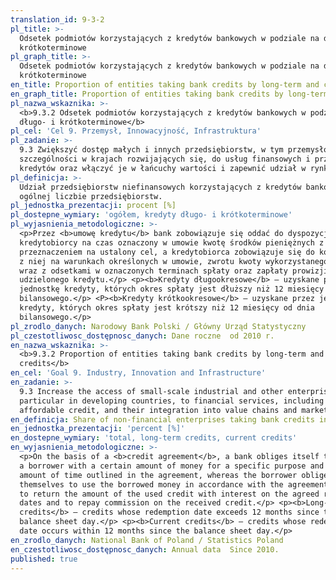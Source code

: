 ```yaml
---
translation_id: 9-3-2
pl_title: >-
  Odsetek podmiotów korzystających z kredytów bankowych w podziale na długo- i
  krótkoterminowe
pl_graph_title: >-
  Odsetek podmiotów korzystających z kredytów bankowych w podziale na długo- i
  krótkoterminowe
en_title: Proportion of entities taking bank credits by long-term and current credits
en_graph_title: Proportion of entities taking bank credits by long-term and current credits
pl_nazwa_wskaznika: >-
  <b>9.3.2 Odsetek podmiotów korzystających z kredytów bankowych w podziale na
  długo- i krótkoterminowe</b>
pl_cel: 'Cel 9. Przemysł, Innowacyjność, Infrastruktura'
pl_zadanie: >-
  9.3 Zwiększyć dostęp małych i innych przedsiębiorstw, w tym przemysłowych, w
  szczególności w krajach rozwijających się, do usług finansowych i przystępnych
  kredytów oraz włączyć je w łańcuchy wartości i zapewnić udział w rynku.
pl_definicja: >-
  Udział przedsiębiorstw niefinansowych korzystających z kredytów bankowych w
  ogólnej liczbie przedsiębiorstw.
pl_jednostka_prezentacji: procent [%]
pl_dostepne_wymiary: 'ogółem, kredyty długo- i krótkoterminowe'
pl_wyjasnienia_metodologiczne: >-
  <p>Przez <b>umowę kredytu</b> bank zobowiązuje się oddać do dyspozycji
  kredytobiorcy na czas oznaczony w umowie kwotę środków pieniężnych z
  przeznaczeniem na ustalony cel, a kredytobiorca zobowiązuje się do korzystania
  z niej na warunkach określonych w umowie, zwrotu kwoty wykorzystanego kredytu
  wraz z odsetkami w oznaczonych terminach spłaty oraz zapłaty prowizji od
  udzielonego kredytu.</p> <p><b>Kredyty długookresowe</b> – uzyskane przez
  jednostkę kredyty, których okres spłaty jest dłuższy niż 12 miesięcy od dnia
  bilansowego.</p> <P><b>Kredyty krótkookresowe</b> – uzyskane przez jednostkę
  kredyty, których okres spłaty jest krótszy niż 12 miesięcy od dnia
  bilansowego.</p>
pl_zrodlo_danych: Narodowy Bank Polski / Główny Urząd Statystyczny
pl_czestotliwosc_dostępnosc_danych: Dane roczne  od 2010 r.
en_nazwa_wskaznika: >-
  <b>9.3.2 Proportion of entities taking bank credits by long-term and current
  credits</b>
en_cel: 'Goal 9. Industry, Innovation and Infrastructure'
en_zadanie: >-
  9.3 Increase the access of small-scale industrial and other enterprises, in
  particular in developing countries, to financial services, including
  affordable credit, and their integration into value chains and markets
en_definicja: Share of non-financial enterprises taking bank credits in total enterprises.
en_jednostka_prezentacji: 'percent [%]'
en_dostepne_wymiary: 'total, long-term credits, current credits'
en_wyjasnienia_metodologiczne: >-
  <p>On the basis of a <b>credit agreement</b>, a bank obliges itself to provide
  a borrower with a certain amount of money for a specific purpose and specified
  amount of time outlined in the agreement, whereas the borrower obliges
  themselves to use the borrowed money in accordance with the agreement terms,
  to return the amount of the used credit with interest on the agreed redemption
  dates and to repay commission on the received credit.</p> <p><b>Long-term
  credits</b> – credits whose redemption date exceeds 12 months since the
  balance sheet day.</p> <p><b>Current credits</b> – credits whose redemption
  date occurs within 12 months since the balance sheet day.</p>
en_zrodlo_danych: National Bank of Poland / Statistics Poland
en_czestotliwosc_dostępnosc_danych: Annual data  Since 2010.
published: true
---
```

